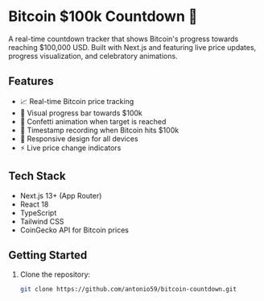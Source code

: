 # Bitcoin $100k Countdown 🚀

A real-time countdown tracker that shows Bitcoin's progress towards reaching $100,000 USD. Built with Next.js and featuring live price updates, progress visualization, and celebratory animations.

## Features

- 📈 Real-time Bitcoin price tracking
- 🎯 Visual progress bar towards $100k
- 🎉 Confetti animation when target is reached
- 📝 Timestamp recording when Bitcoin hits $100k
- 📱 Responsive design for all devices
- ⚡ Live price change indicators

## Tech Stack

- Next.js 13+ (App Router)
- React 18
- TypeScript
- Tailwind CSS
- CoinGecko API for Bitcoin prices

## Getting Started

1. Clone the repository:
   ```bash
   git clone https://github.com/antonio59/bitcoin-countdown.git